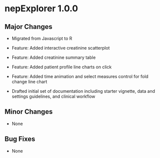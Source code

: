 # nepExplorer 1.0.0

## Major Changes

* Migrated from Javascript to R

* Feature: Added interactive creatinine scatterplot

* Feature: Added creatinine summary table

* Feature: Added patient profile line charts on click

* Feature: Added time animation and select measures control for fold change line chart

* Drafted initial set of documentation including starter vignette, data and settings guidelines, and clinical workflow

## Minor Changes

* None

## Bug Fixes

* None

